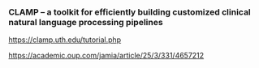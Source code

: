
### CLAMP – a toolkit for efficiently building customized clinical natural language processing pipelines

https://clamp.uth.edu/tutorial.php

https://academic.oup.com/jamia/article/25/3/331/4657212
